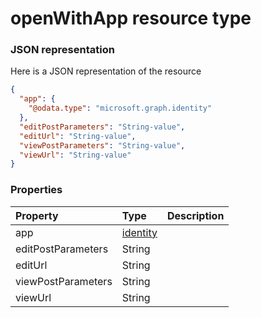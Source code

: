 # openWithApp resource type



### JSON representation

Here is a JSON representation of the resource

<!-- {
  "blockType": "resource",
  "optionalProperties": [

  ],
  "@odata.type": "microsoft.graph.openwithapp"
}-->

```json
{
  "app": {
    "@odata.type": "microsoft.graph.identity"
  },
  "editPostParameters": "String-value",
  "editUrl": "String-value",
  "viewPostParameters": "String-value",
  "viewUrl": "String-value"
}

```
### Properties
| Property	   | Type	|Description|
|:---------------|:--------|:----------|
|app|[identity](identity.md)||
|editPostParameters|String||
|editUrl|String||
|viewPostParameters|String||
|viewUrl|String||

<!-- uuid: 53bce78b-9ffc-4bb2-82d9-f365b44da197
2015-10-19 09:46:35 UTC -->
<!-- {
  "type": "#page.annotation",
  "description": "openWithApp resource",
  "keywords": "",
  "section": "documentation",
  "tocPath": ""
}-->